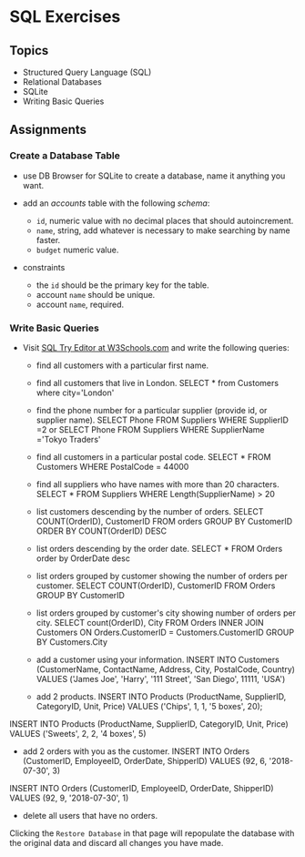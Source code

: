 # SQL Exercises

## Topics

- Structured Query Language (SQL)
- Relational Databases
- SQLite
- Writing Basic Queries

## Assignments

### Create a Database Table

- use DB Browser for SQLite to create a database, name it anything you want.
- add an _accounts_ table with the following _schema_:

  - `id`, numeric value with no decimal places that should autoincrement.
  - `name`, string, add whatever is necessary to make searching by name faster.
  - `budget` numeric value.

- constraints
  - the `id` should be the primary key for the table.
  - account `name` should be unique.
  - account `name`, required.

### Write Basic Queries

- Visit [SQL Try Editor at W3Schools.com](https://www.w3schools.com/Sql/tryit.asp?filename=trysql_select_top) and write the following queries:
  - find all customers with a particular first name.

  - find all customers that live in London.
SELECT * from Customers where city='London'

  - find the phone number for a particular supplier (provide id, or supplier name).
SELECT Phone FROM Suppliers WHERE SupplierID =2 or
SELECT Phone FROM Suppliers WHERE SupplierName ='Tokyo Traders'

  - find all customers in a particular postal code.
SELECT * FROM Customers WHERE PostalCode = 44000

  - find all suppliers who have names with more than 20 characters.
SELECT * FROM Suppliers WHERE Length(SupplierName) > 20

  - list customers descending by the number of orders.
SELECT COUNT(OrderID), CustomerID
  FROM orders
  GROUP BY CustomerID
  ORDER BY COUNT(OrderID) DESC

  - list orders descending by the order date.
SELECT * FROM Orders order by OrderDate desc

  - list orders grouped by customer showing the number of orders per customer.
SELECT COUNT(OrderID), CustomerID
FROM Orders
GROUP BY CustomerID

  - list orders grouped by customer's city showing number of orders per city.
SELECT count(OrderID), City
FROM Orders INNER JOIN Customers ON Orders.CustomerID = Customers.CustomerID
GROUP BY Customers.City

  - add a customer using your information.
INSERT INTO Customers (CustomerName, ContactName, Address, City, PostalCode, Country)
VALUES ('James Joe', 'Harry', '111 Street', 'San Diego', 11111, 'USA')

  - add 2 products.
 INSERT INTO Products (ProductName, SupplierID, CategoryID, Unit, Price)
VALUES ('Chips', 1, 1, '5 boxes', 20);

INSERT INTO Products (ProductName, SupplierID, CategoryID, Unit, Price)
VALUES ('Sweets', 2, 2, '4 boxes', 5)

  - add 2 orders with you as the customer.
INSERT INTO Orders (CustomerID, EmployeeID, OrderDate, ShipperID)
VALUES (92, 6, '2018-07-30', 3)

INSERT INTO Orders (CustomerID, EmployeeID, OrderDate, ShipperID)
VALUES (92, 9, '2018-07-30', 1)

  - delete all users that have no orders.

Clicking the `Restore Database` in that page will repopulate the database with the original data and discard all changes you have made.
